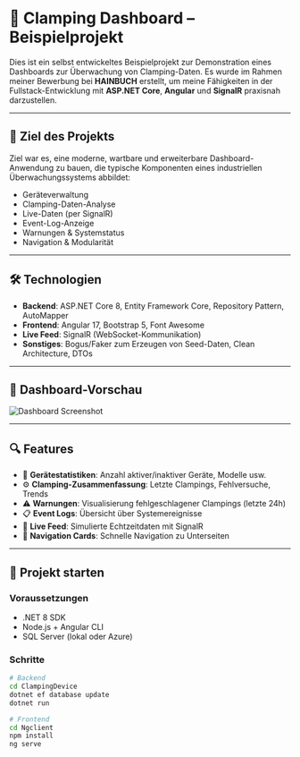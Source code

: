 ﻿# 🔩 Clamping Dashboard – Beispielprojekt

Dies ist ein selbst entwickeltes Beispielprojekt zur Demonstration eines Dashboards zur Überwachung von Clamping-Daten. Es wurde im Rahmen meiner Bewerbung bei **HAINBUCH** erstellt, um meine Fähigkeiten in der Fullstack-Entwicklung mit **ASP.NET Core**, **Angular** und **SignalR** praxisnah darzustellen.

---

## 🎯 Ziel des Projekts

Ziel war es, eine moderne, wartbare und erweiterbare Dashboard-Anwendung zu bauen, die typische Komponenten eines industriellen Überwachungssystems abbildet:

- Geräteverwaltung
- Clamping-Daten-Analyse
- Live-Daten (per SignalR)
- Event-Log-Anzeige
- Warnungen & Systemstatus
- Navigation & Modularität

---

## 🛠️ Technologien

- **Backend**: ASP.NET Core 8, Entity Framework Core, Repository Pattern, AutoMapper
- **Frontend**: Angular 17, Bootstrap 5, Font Awesome
- **Live Feed**: SignalR (WebSocket-Kommunikation)
- **Sonstiges**: Bogus/Faker zum Erzeugen von Seed-Daten, Clean Architecture, DTOs

---

## 📸 Dashboard-Vorschau

![Dashboard Screenshot](screenshot.png) <!-- Optional, Screenshot hinzufügen -->

---

## 🔍 Features

- 🔢 **Gerätestatistiken**: Anzahl aktiver/inaktiver Geräte, Modelle usw.
- ⚙️ **Clamping-Zusammenfassung**: Letzte Clampings, Fehlversuche, Trends
- ⚠️ **Warnungen**: Visualisierung fehlgeschlagener Clampings (letzte 24h)
- 📋 **Event Logs**: Übersicht über Systemereignisse
- 📡 **Live Feed**: Simulierte Echtzeitdaten mit SignalR
- 🧭 **Navigation Cards**: Schnelle Navigation zu Unterseiten

---

## 🚀 Projekt starten

### Voraussetzungen

- .NET 8 SDK
- Node.js + Angular CLI
- SQL Server (lokal oder Azure)

### Schritte

```bash
# Backend
cd ClampingDevice
dotnet ef database update
dotnet run

# Frontend
cd Ngclient
npm install
ng serve
